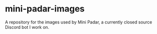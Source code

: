 # mini-padar-images
A repository for the images used by Mini Padar, a currently closed source Discord bot I work on.
